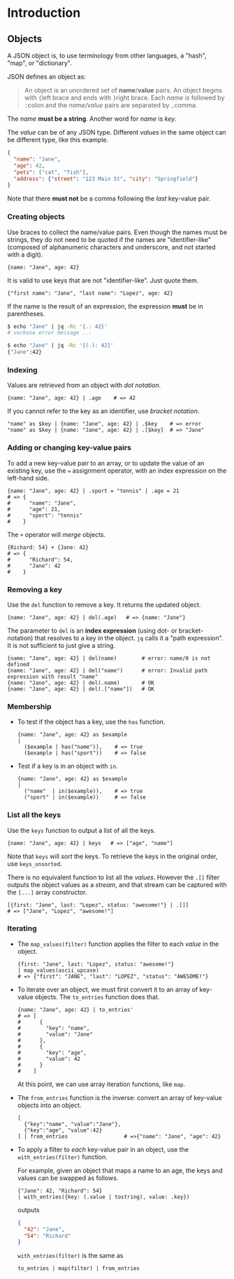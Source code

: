 # Introduction

## Objects

A JSON object is, to use terminology from other languages, a "hash", "map", or "dictionary".

JSON defines an object as:

> An object is an unordered set of **name**/**value** pairs.
> An object begins with `{`left brace and ends with `}`right brace.
> Each _name_ is followed by `:`colon and the _name/value_ pairs are separated by `,`comma.

The _name_ **must be a string**.
Another word for _name_ is _key_.

The _value_ can be of any JSON type.
Different _values_ in the same object can be different type, like this example.

```json
{
  "name": "Jane",
  "age": 42,
  "pets": ["cat", "fish"],
  "address": {"street": "123 Main St", "city": "Springfield"}
}
```

Note that there **must not** be a comma following the _last_ key-value pair.

### Creating objects

Use braces to collect the name/value pairs.
Even though the names must be strings, they do not need to be quoted if the names are "identifier-like" (composed of alphanumeric characters and underscore, and not started with a digit).

```jq
{name: "Jane", age: 42}
```

It is valid to use keys that are not "identifier-like".
Just quote them.

```jq
{"first name": "Jane", "last name": "Lopez", age: 42}
```

If the name is the result of an expression, the expression **must** be in parentheses.

```sh
$ echo "Jane" | jq -Rc '{.: 42}'
# verbose error message ...

$ echo "Jane" | jq -Rc '{(.): 42}'
{"Jane":42}
```

### Indexing

Values are retrieved from an object with _dot notation_.

```jq
{name: "Jane", age: 42} | .age    # => 42
```

If you cannot refer to the key as an identifier, use _bracket notation_.

```jq
"name" as $key | {name: "Jane", age: 42} | .$key    # => error
"name" as $key | {name: "Jane", age: 42} | .[$key]  # => "Jane"
```

### Adding or changing key-value pairs

To add a new key-value pair to an array, or to update the value of an existing key, use the `=` assignment operator, with an index expression on the left-hand side.

```jq
{name: "Jane", age: 42} | .sport = "tennis" | .age = 21
# => {
#      "name": "Jane",
#      "age": 21,
#      "sport": "tennis"
#    }
```

The `+` operator will _merge_ objects.

```jq
{Richard: 54} + {Jane: 42}
# => {
#      "Richard": 54,
#      "Jane": 42
#    }
```

### Removing a key

Use the `del` function to remove a key.
It returns the updated object.

```jq
{name: "Jane", age: 42} | del(.age)   # => {name: "Jane"}
```

The parameter to `del` is an **index expression** (using dot- or bracket-notation) that resolves to a key in the object.
`jq` calls it a "path expression".
It is not sufficient to just give a string.

```jq
{name: "Jane", age: 42} | del(name)        # error: name/0 is not defined
{name: "Jane", age: 42} | del("name")      # error: Invalid path expression with result "name"
{name: "Jane", age: 42} | del(.name)       # OK
{name: "Jane", age: 42} | del(.["name"])   # OK
```

### Membership

- To test if the object has a key, use the `has` function.

  ```jq
  {name: "Jane", age: 42} as $example
  |
    ($example | has("name")),    # => true
    ($example | has("sport"))    # => false
  ```

- Test if a key is in an object with `in`.

  ```jq
  {name: "Jane", age: 42} as $example
  |
    ("name"  | in($example)),    # => true
    ("sport" | in($example))     # => false
  ```

### List all the keys

Use the `keys` function to output a list of all the keys.

```jq
{name: "Jane", age: 42} | keys   # => ["age", "name"]
```

Note that `keys` will _sort_ the keys.
To retrieve the keys in the original order, use `keys_unsorted`.

There is no equivalent function to list all the _values_.
However the `.[]` filter outputs the object values as a _stream_, and that stream can be captured with the `[...]` array constructor.

```jq
[{first: "Jane", last: "Lopez", status: "awesome!"} | .[]]
# => ["Jane", "Lopez", "awesome!"]
```

### Iterating

- The `map_values(filter)` function applies the filter to each _value_ in the object.

  ```jq
  {first: "Jane", last: "Lopez", status: "awesome!"}
  | map_values(ascii_upcase)
  # => {"first": "JANE", "last": "LOPEZ", "status": "AWESOME!"}
  ```

- To iterate over an object, we must first convert it to an array of key-value objects.
  The `to_entries` function does that.

  ```jq
  {name: "Jane", age: 42} | to_entries'
  # => [
  #      {
  #        "key": "name",
  #        "value": "Jane"
  #      },
  #      {
  #        "key": "age",
  #        "value": 42
  #      }
  #    ]
  ```

  At this point, we can use array iteration functions, like `map`.

- The `from_entries` function is the inverse: convert an array of key-value objects into an object.

  ```jq
  [
    {"key":"name", "value":"Jane"},
    {"key":"age", "value":42}
  ] | from_entries                  # =>{"name": "Jane", "age": 42}
  ```

- To apply a filter to _each_ key-value pair in an object, use the `with_entries(filter)` function.

  For example, given an object that maps a name to an age, the keys and values can be swapped as follows.

  ```jq
  {"Jane": 42, "Richard": 54}
  | with_entries({key: (.value | tostring), value: .key})
  ```
  outputs
  ```json
  {
    "42": "Jane",
    "54": "Richard"
  }
  ```

  `with_entries(filter)` is the same as
  ```jq
  to_entries | map(filter) | from_entries
  ```
